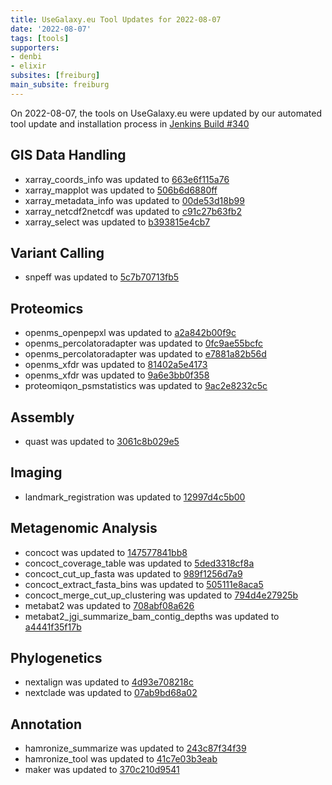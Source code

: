 ```yaml
---
title: UseGalaxy.eu Tool Updates for 2022-08-07
date: '2022-08-07'
tags: [tools]
supporters:
- denbi
- elixir
subsites: [freiburg]
main_subsite: freiburg
---
```


On 2022-08-07, the tools on UseGalaxy.eu were updated by our automated tool update and installation process in [Jenkins Build #340](https://build.galaxyproject.eu/job/usegalaxy-eu/job/install-tools/#340/)


## GIS Data Handling

- xarray_coords_info was updated to [663e6f115a76](https://toolshed.g2.bx.psu.edu/view/ecology/xarray_coords_info/663e6f115a76)
- xarray_mapplot was updated to [506b6d6880ff](https://toolshed.g2.bx.psu.edu/view/ecology/xarray_mapplot/506b6d6880ff)
- xarray_metadata_info was updated to [00de53d18b99](https://toolshed.g2.bx.psu.edu/view/ecology/xarray_metadata_info/00de53d18b99)
- xarray_netcdf2netcdf was updated to [c91c27b63fb2](https://toolshed.g2.bx.psu.edu/view/ecology/xarray_netcdf2netcdf/c91c27b63fb2)
- xarray_select was updated to [b393815e4cb7](https://toolshed.g2.bx.psu.edu/view/ecology/xarray_select/b393815e4cb7)

## Variant Calling

- snpeff was updated to [5c7b70713fb5](https://toolshed.g2.bx.psu.edu/view/iuc/snpeff/5c7b70713fb5)

## Proteomics

- openms_openpepxl was updated to [a2a842b00f9c](https://toolshed.g2.bx.psu.edu/view/galaxyp/openms_openpepxl/a2a842b00f9c)
- openms_percolatoradapter was updated to [0fc9ae55bcfc](https://toolshed.g2.bx.psu.edu/view/galaxyp/openms_percolatoradapter/0fc9ae55bcfc)
- openms_percolatoradapter was updated to [e7881a82b56d](https://toolshed.g2.bx.psu.edu/view/galaxyp/openms_percolatoradapter/e7881a82b56d)
- openms_xfdr was updated to [81402a5e4173](https://toolshed.g2.bx.psu.edu/view/galaxyp/openms_xfdr/81402a5e4173)
- openms_xfdr was updated to [9a6e3bb0f358](https://toolshed.g2.bx.psu.edu/view/galaxyp/openms_xfdr/9a6e3bb0f358)
- proteomiqon_psmstatistics was updated to [9ac2e8232c5c](https://toolshed.g2.bx.psu.edu/view/galaxyp/proteomiqon_psmstatistics/9ac2e8232c5c)

## Assembly

- quast was updated to [3061c8b029e5](https://toolshed.g2.bx.psu.edu/view/iuc/quast/3061c8b029e5)

## Imaging

- landmark_registration was updated to [12997d4c5b00](https://toolshed.g2.bx.psu.edu/view/imgteam/landmark_registration/12997d4c5b00)

## Metagenomic Analysis

- concoct was updated to [147577841bb8](https://toolshed.g2.bx.psu.edu/view/iuc/concoct/147577841bb8)
- concoct_coverage_table was updated to [5ded3318cf8a](https://toolshed.g2.bx.psu.edu/view/iuc/concoct_coverage_table/5ded3318cf8a)
- concoct_cut_up_fasta was updated to [989f1256d7a9](https://toolshed.g2.bx.psu.edu/view/iuc/concoct_cut_up_fasta/989f1256d7a9)
- concoct_extract_fasta_bins was updated to [505111e8aca5](https://toolshed.g2.bx.psu.edu/view/iuc/concoct_extract_fasta_bins/505111e8aca5)
- concoct_merge_cut_up_clustering was updated to [794d4e27925b](https://toolshed.g2.bx.psu.edu/view/iuc/concoct_merge_cut_up_clustering/794d4e27925b)
- metabat2 was updated to [708abf08a626](https://toolshed.g2.bx.psu.edu/view/iuc/metabat2/708abf08a626)
- metabat2_jgi_summarize_bam_contig_depths was updated to [a4441f35f17b](https://toolshed.g2.bx.psu.edu/view/iuc/metabat2_jgi_summarize_bam_contig_depths/a4441f35f17b)

## Phylogenetics

- nextalign was updated to [4d93e708218c](https://toolshed.g2.bx.psu.edu/view/iuc/nextalign/4d93e708218c)
- nextclade was updated to [07ab9bd68a02](https://toolshed.g2.bx.psu.edu/view/iuc/nextclade/07ab9bd68a02)

## Annotation

- hamronize_summarize was updated to [243c87f34f39](https://toolshed.g2.bx.psu.edu/view/iuc/hamronize_summarize/243c87f34f39)
- hamronize_tool was updated to [41c7e03b3eab](https://toolshed.g2.bx.psu.edu/view/iuc/hamronize_tool/41c7e03b3eab)
- maker was updated to [370c210d9541](https://toolshed.g2.bx.psu.edu/view/iuc/maker/370c210d9541)


